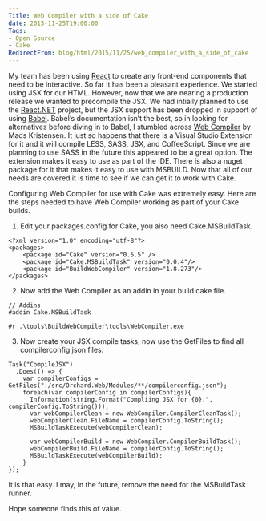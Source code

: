 ```yaml
---
Title: Web Compiler with a side of Cake
date: 2015-11-25T19:00:00
Tags:
- Open Source
- Cake
RedirectFrom: blog/html/2015/11/25/web_compiler_with_a_side_of_cake
---
```


My team has been using [React](http://facebook.github.io/react/) to create any front-end components that need to be interactive. So far it has been a pleasant experience. We started using JSX for our HTML. However, now that we are nearing a production release we wanted to precompile the JSX. We had intially planned to use the [React.NET](http://reactjs.net/) project, but the JSX support has been dropped in support of using [Babel](https://babeljs.io/). Babel’s documentation isn’t the best, so in looking for alternatives before diving in to Babel, I stumbled across [Web Compiler](https://github.com/madskristensen/WebCompiler) by Mads Kristensen. It just so happens that there is a Visual Studio Extension for it and it will compile LESS, SASS, JSX, and CoffeeScript. Since we are planning to use SASS in the future this appeared to be a great option. The extension makes it easy to use as part of the IDE. There is also a nuget package for it that makes it easy to use with MSBUILD. Now that all of our needs are covered it is time to see if we can get it to work with Cake.

Configuring Web Compiler for use with Cake was extremely easy. Here are the steps needed to have Web Compiler working as part of your Cake builds.

1. Edit your packages.config for Cake, you also need Cake.MSBuildTask.
```
<?xml version="1.0" encoding="utf-8"?>
<packages>
    <package id="Cake" version="0.5.5" />
    <package id="Cake.MSBuildTask" version="0.0.4"/>
    <package id="BuildWebCompiler" version="1.8.273"/>
</packages>
```

2. Now add the Web Compiler as an addin in your build.cake file.
```
// Addins
#addin Cake.MSBuildTask

#r .\tools\BuildWebCompiler\tools\WebCompiler.exe
```

3. Now create your JSX compile tasks, now use the GetFiles to find all compilerconfig.json files.
```
Task("CompileJSX")
  .Does(() => {
    var compilerConfigs = GetFiles("./src/Orchard.Web/Modules/**/compilerconfig.json");
    foreach(var compilerConfig in compilerConfigs){
      Information(string.Format("Compliing JSX for {0}.", compilerConfig.ToString()));
      var webCompilerClean = new WebCompiler.CompilerCleanTask();
      webCompilerClean.FileName = compilerConfig.ToString();
      MSBuildTaskExecute(webCompilerClean);

      var webCompilerBuild = new WebCompiler.CompilerBuildTask();
      webCompilerBuild.FileName = compilerConfig.ToString();
      MSBuildTaskExecute(webCompilerBuild);
    }
});
```

It is that easy. I may, in the future, remove the need for the MSBuildTask runner.

Hope someone finds this of value.
